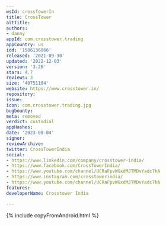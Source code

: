 ```yaml
---
wsId: crossTowerIn
title: CrossTower
altTitle: 
authors:
- danny
appId: com.crosstower.trading
appCountry: us
idd: '1586136066'
released: '2021-09-30'
updated: '2022-12-03'
version: '3.26'
stars: 4.7
reviews: 3
size: '40751104'
website: https://www.crosstower.in/
repository: 
issue: 
icon: com.crosstower.trading.jpg
bugbounty: 
meta: removed
verdict: custodial
appHashes: 
date: '2023-08-04'
signer: 
reviewArchive: 
twitter: CrossTowerIndia
social:
- https://www.linkedin.com/company/crosstower-india/
- https://www.facebook.com/CrossTowerIndia/
- https://www.youtube.com/channel/UCRaFpvWGxdMJTMDvYadc7hA
- https://www.instagram.com/crosstowerindia/
- https://www.youtube.com/channel/UCRaFpvWGxdMJTMDvYadc7hA
features: 
developerName: Crosstower India

---
```


{% include copyFromAndroid.html %}
